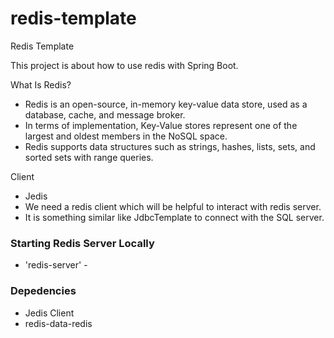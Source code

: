# redis-template
Redis Template

This project is about how to use redis with Spring Boot.

What Is Redis?
 - Redis is an open-source, in-memory key-value data store, used as a database, cache, and message broker. 
 - In terms of implementation, Key-Value stores represent one of the largest and oldest members in the NoSQL space. 
 - Redis supports data structures such as strings, hashes, lists, sets, and sorted sets with range queries.

Client
- Jedis
- We need a redis client which will be helpful to interact with redis server.
- It is something similar like JdbcTemplate to connect with the SQL server.

### Starting Redis Server Locally
- 'redis-server' - 

### Depedencies
- Jedis Client
- redis-data-redis
